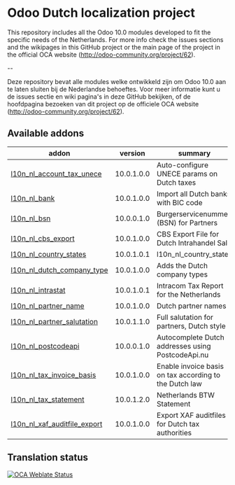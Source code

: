 

Odoo Dutch localization project
===============================

This repository includes all the Odoo 10.0 modules developed to fit the specific needs of the Netherlands.
For more info check the issues sections and the wikipages in this GitHub project or the main page of the project in the official OCA website (http://odoo-community.org/project/62).

--

Deze repository bevat alle modules welke ontwikkeld zijn om Odoo 10.0 aan te laten sluiten bij de Nederlandse behoeftes. Voor meer informatie kunt u de issues sectie en wiki pagina's in deze GitHub bekijken, of de hoofdpagina bezoeken van dit project op de officiele OCA website (http://odoo-community.org/project/62). 

[//]: # (addons)

Available addons
----------------
addon | version | summary
--- | --- | ---
[l10n_nl_account_tax_unece](l10n_nl_account_tax_unece/) | 10.0.1.0.0 | Auto-configure UNECE params on Dutch taxes
[l10n_nl_bank](l10n_nl_bank/) | 10.0.1.0.0 | Import all Dutch banks with BIC code
[l10n_nl_bsn](l10n_nl_bsn/) | 10.0.0.1.0 | Burgerservicenummer (BSN) for Partners
[l10n_nl_cbs_export](l10n_nl_cbs_export/) | 10.0.1.0.0 | CBS Export File for Dutch Intrahandel Sale
[l10n_nl_country_states](l10n_nl_country_states/) | 10.0.1.0.1 | l10n_nl_country_states
[l10n_nl_dutch_company_type](l10n_nl_dutch_company_type/) | 10.0.1.0.0 | Adds the Dutch company types
[l10n_nl_intrastat](l10n_nl_intrastat/) | 10.0.1.0.1 | Intracom Tax Report for the Netherlands
[l10n_nl_partner_name](l10n_nl_partner_name/) | 10.0.1.0.0 | Dutch partner names
[l10n_nl_partner_salutation](l10n_nl_partner_salutation/) | 10.0.1.1.0 | Full salutation for partners, Dutch style
[l10n_nl_postcodeapi](l10n_nl_postcodeapi/) | 10.0.0.1.0 | Autocomplete Dutch addresses using PostcodeApi.nu
[l10n_nl_tax_invoice_basis](l10n_nl_tax_invoice_basis/) | 10.0.1.0.0 | Enable invoice basis on tax according to the Dutch law
[l10n_nl_tax_statement](l10n_nl_tax_statement/) | 10.0.1.2.0 | Netherlands BTW Statement
[l10n_nl_xaf_auditfile_export](l10n_nl_xaf_auditfile_export/) | 10.0.1.0.0 | Export XAF auditfiles for Dutch tax authorities

[//]: # (end addons)

Translation status
------------------

[![OCA Weblate Status](https://translation.odoo-community.org/widgets/l10n-netherlands-10-0/-/svg-badge.svg)](https://translation.odoo-community.org/projects/l10n-netherlands-10-0/)
